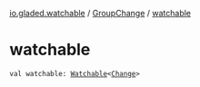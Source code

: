 [io.gladed.watchable](../index.md) / [GroupChange](index.md) / [watchable](./watchable.md)

# watchable

`val watchable: `[`Watchable`](../-watchable/index.md)`<`[`Change`](../-change.md)`>`